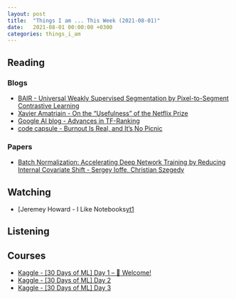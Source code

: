 ```yaml
---
layout: post
title:  "Things I am ... This Week (2021-08-01)"
date:   2021-08-01 00:00:00 +0300
categories: things_i_am
---
```


<!-- # Things I am ... This Week   -->

## Reading

### Blogs

- [BAIR - Universal Weakly Supervised Segmentation by Pixel-to-Segment Contrastive Learning][bair1]
- [Xavier Amatriain - On the “Usefulness” of the Netflix Prize][md1]
- [Google AI blog - Advances in TF-Ranking][google1]
- [code capsule - Burnout Is Real, and It’s No Picnic][cc1]

### Papers

- [Batch Normalization: Accelerating Deep Network Training by Reducing Internal Covariate Shift - Sergey Ioffe, Christian Szegedy][paper1]

## Watching

- [Jeremey Howard - I Like Notebooks[yt1]

## Listening

## Courses

- [Kaggle - [30 Days of ML] Day 1 – 👋 Welcome!][kg1]
- [Kaggle - [30 Days of ML] Day 2][kg1]
- [Kaggle - [30 Days of ML] Day 3][kg3]

[bair1]:https://bair.berkeley.edu/blog/2021/07/22/spml/
[md1]:https://xamat.medium.com/on-the-usefulness-of-the-netflix-prize-403d360aaf2
[paper1]:https://arxiv.org/pdf/1502.03167.pdf
[kg1]:https://www.kaggle.com/alexisbcook/getting-started-with-kaggle
[kg2]:https://www.kaggle.com/colinmorris/hello-python
[yt1]:https://www.youtube.com/watch?v=9Q6sLbz37gk
[google1]:https://ai.googleblog.com/2021/07/advances-in-tf-ranking.html
[cc1]:https://codecapsule.com/2021/07/28/burnout-is-real-and-its-no-picnic/
[kg3]:https://www.kaggle.com/colinmorris/functions-and-getting-help
